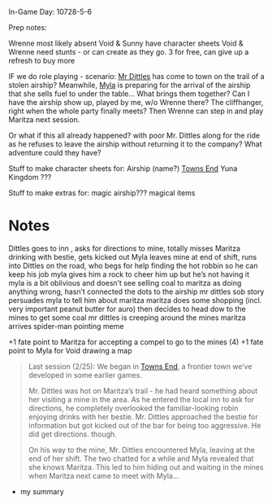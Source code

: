 In-Game Day: 10728-5-6

Prep notes:

Wrenne most likely absent
Void & Sunny have character sheets
Void & Wrenne need stunts - or can create as they go. 3 for free, can give up a refresh to buy more 

IF we do role playing - scenario: [Mr Dittles](Mr.%20Dittles) has come to town on the trail of a stolen airship? Meanwhile, [Myla](../../Player%20Characters/Myla.md) is preparing for the arrival of the airship that she sells fuel to under the table… What brings them together? Can I have the airship show up, played by me, w/o Wrenne there? The cliffhanger, right when the whole party finally meets? Then Wrenne can step in and play Maritza next session.

Or what if this all already happened? with poor Mr. Dittles along for the ride as he refuses to leave the airship without returning it to the company? What adventure could they have?

Stuff to make character sheets for:
Airship (name?)
[Towns End](../../Locations/Yuna%20Highlands/Towns%20End/Towns%20End.md) 
Yuna Kingdom
???

Stuff to make extras for:
magic
airship???
magical items

# Notes
Dittles goes to inn , asks for directions to mine, totally misses Maritza drinking with bestie, gets kicked out
Myla leaves mine at end of shift, runs into Dittles on the road, who begs for help finding the hot robbin so he can keep his job
myla gives him a rock to cheer him up but he’s not having it 
myla is a bit oblivious and doesn’t see selling coal to maritza as doing anything wrong, hasn’t connected the dots to the airship 
mr dittles sob story persuades myla to tell him about maritza
maritza does some shopping (incl. very important peanut butter for auro) then decides to head dow to the mines to get some coal
mr dittles is creeping around the mines
maritza arrives 
spider-man pointing meme

+1 fate point to Maritza for accepting a compel to go to the mines (4)
+1 fate point to Myla for Void drawing a map

> Last session (2/25): We began in [Towns End](../../Locations/Yuna%20Highlands/Towns%20End/Towns%20End.md), a frontier town we’ve developed in some earlier games.
> 
> Mr. Dittles was hot on Maritza’s trail - he had heard something about her visiting a mine in the area. As he entered the local inn to ask for directions, he completely overlooked the familiar-looking robin enjoying drinks with her bestie. Mr. Dittles approached the bestie for information but got kicked out of the bar for being too aggressive. He did get directions. though.
> 
> On his way to the mine, Mr. Dittles encountered Myla, leaving at the end of her shift. The two chatted for a while and Myla revealed that she knows Maritza. This led to him hiding out and waiting in the mines when Maritza next came to meet with Myla…

- my summary 